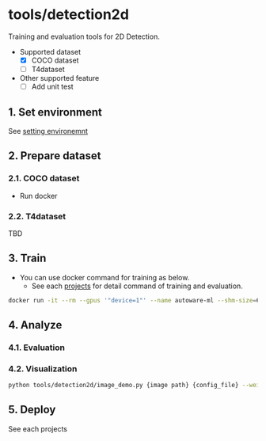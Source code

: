 # tools/detection2d

Training and evaluation tools for 2D Detection.

- Supported dataset
  - [x] COCO dataset
  - [ ] T4dataset
- Other supported feature
  - [ ] Add unit test

## 1. Set environment

See [setting environemnt](/tools/setting_environment/)

## 2. Prepare dataset
### 2.1. COCO dataset

- Run docker

### 2.2. T4dataset

TBD

## 3. Train

- You can use docker command for training as below.
  - See each [projects](projects) for detail command of training and evaluation.

```sh
docker run -it --rm --gpus '"device=1"' --name autoware-ml --shm-size=64g -d -v $PWD/:/workspace -v $PWD/data:/workspace/data autoware-ml bash -c '<command for each projects>'
```

## 4. Analyze
### 4.1. Evaluation

### 4.2. Visualization

```sh
python tools/detection2d/image_demo.py {image path} {config_file} --weights {pth_file}
```

## 5. Deploy

See each projects
